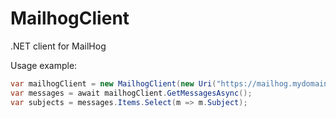 # MailhogClient
.NET client for MailHog

Usage example:
```csharp
var mailhogClient = new MailhogClient(new Uri("https://mailhog.mydomain.com/"));
var messages = await mailhogClient.GetMessagesAsync();
var subjects = messages.Items.Select(m => m.Subject);
```
